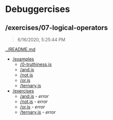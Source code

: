# Debuggercises 

## /exercises/07-logical-operators 

> 6/16/2020, 5:25:44 PM 

[../README.md](../README.md)

- [/examples](./examples/README.md)
  - [/0-truthiness.js](./examples/README.md#0-truthinessjs)  
  - [/and.js](./examples/README.md#andjs)  
  - [/not.js](./examples/README.md#notjs)  
  - [/or.js](./examples/README.md#orjs)  
  - [/ternary.js](./examples/README.md#ternaryjs)  
- [/exercises](./exercises/README.md)
  - [/and.js](./exercises/README.md#andjs) - _error_ 
  - [/not.js](./exercises/README.md#notjs) - _error_ 
  - [/or.js](./exercises/README.md#orjs) - _error_ 
  - [/ternary.js](./exercises/README.md#ternaryjs) - _error_ 

